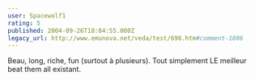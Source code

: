 ```yaml
---
user: Spacewolf1
rating: 5
published: 2004-09-26T18:04:55.000Z
legacy_url: http://www.emunova.net/veda/test/698.htm#comment-1806
---
```

Beau, long, riche, fun (surtout à plusieurs). Tout simplement LE meilleur beat them all existant.